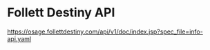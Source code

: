 # Follett Destiny API



 https://osage.follettdestiny.com/api/v1/doc/index.jsp?spec_file=info-api.yaml
